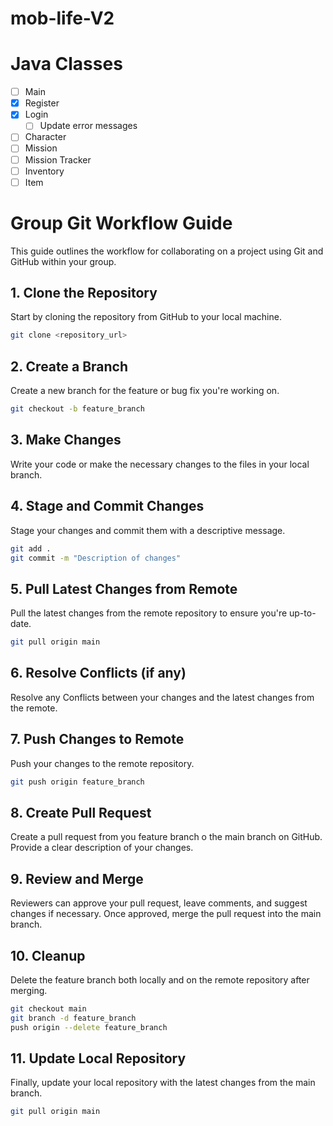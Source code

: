 # mob-life-V2
# Java Classes

- [ ] Main
- [X] Register
- [X] Login
    - [ ] Update error messages
- [ ] Character
- [ ] Mission
- [ ] Mission Tracker
- [ ] Inventory
- [ ] Item

# Group Git Workflow Guide

This guide outlines the workflow for collaborating on a project using Git and GitHub within your group.

## 1. Clone the Repository

Start by cloning the repository from GitHub to your local machine.

```bash
git clone <repository_url>
```

## 2. Create a Branch

Create a new branch for the feature or bug fix you're working on.
```bash
git checkout -b feature_branch
```

## 3. Make Changes
Write your code or make the necessary changes to the files in your local branch.

## 4. Stage and Commit Changes

Stage your changes and commit them with a descriptive message.
```bash
git add .
git commit -m "Description of changes"
```

## 5. Pull Latest Changes from Remote

Pull the latest changes from the remote repository to ensure you're up-to-date.
```bash
git pull origin main
```

## 6. Resolve Conflicts (if any)

Resolve any Conflicts between your changes and the latest changes from the remote.

## 7. Push Changes to Remote

Push your changes to the remote repository.

```bash
git push origin feature_branch
```

## 8. Create Pull Request

Create a pull request from you feature branch o the main branch on GitHub. Provide a clear description of your changes.

## 9. Review and Merge

Reviewers can approve your pull request, leave comments, and suggest changes if necessary. Once approved, merge the pull request into the main branch.

## 10. Cleanup

Delete the feature branch both locally and on the remote repository after merging.
```bash
git checkout main
git branch -d feature_branch
push origin --delete feature_branch
```

## 11. Update Local Repository

Finally, update your local repository with the latest changes from the main branch.
```bash
git pull origin main
```
